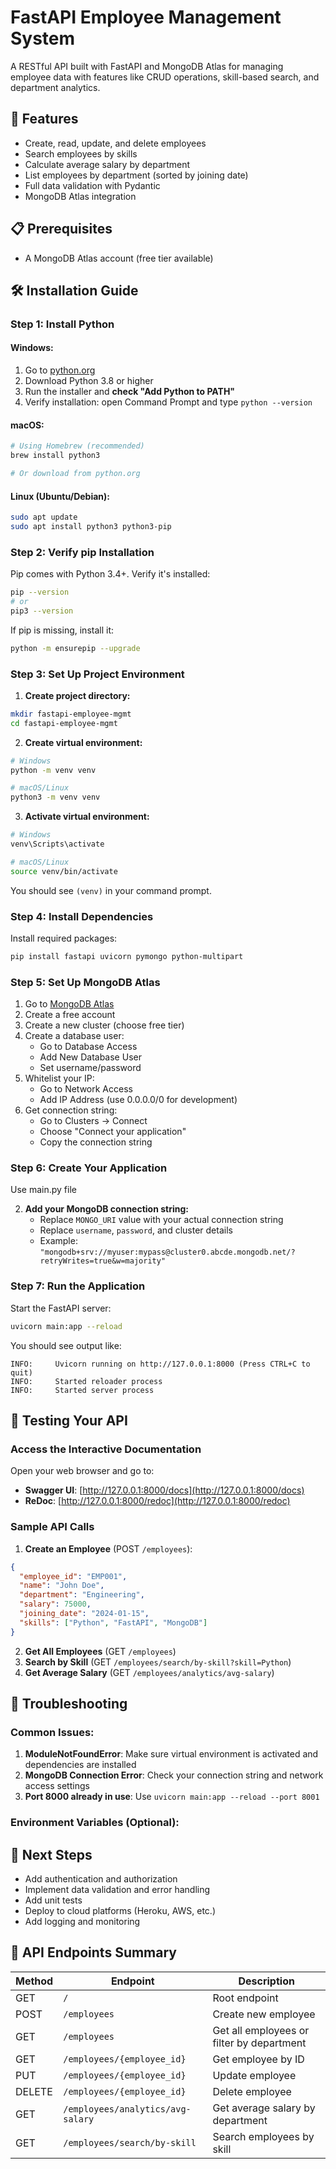 # FastAPI Employee Management System

A RESTful API built with FastAPI and MongoDB Atlas for managing employee data with features like CRUD operations, skill-based search, and department analytics.

## 🚀 Features

- Create, read, update, and delete employees
- Search employees by skills
- Calculate average salary by department
- List employees by department (sorted by joining date)
- Full data validation with Pydantic
- MongoDB Atlas integration

## 📋 Prerequisites
- A MongoDB Atlas account (free tier available)

## 🛠️ Installation Guide

### Step 1: Install Python

#### Windows:
1. Go to [python.org](https://www.python.org/downloads/)
2. Download Python 3.8 or higher
3. Run the installer and **check "Add Python to PATH"**
4. Verify installation: open Command Prompt and type `python --version`

#### macOS:
```bash
# Using Homebrew (recommended)
brew install python3

# Or download from python.org
```

#### Linux (Ubuntu/Debian):
```bash
sudo apt update
sudo apt install python3 python3-pip
```

### Step 2: Verify pip Installation

Pip comes with Python 3.4+. Verify it's installed:
```bash
pip --version
# or
pip3 --version
```

If pip is missing, install it:
```bash
python -m ensurepip --upgrade
```

### Step 3: Set Up Project Environment

1. **Create project directory:**
```bash
mkdir fastapi-employee-mgmt
cd fastapi-employee-mgmt
```

2. **Create virtual environment:**
```bash
# Windows
python -m venv venv

# macOS/Linux
python3 -m venv venv
```

3. **Activate virtual environment:**
```bash
# Windows
venv\Scripts\activate

# macOS/Linux
source venv/bin/activate
```

You should see `(venv)` in your command prompt.

### Step 4: Install Dependencies

Install required packages:
```bash
pip install fastapi uvicorn pymongo python-multipart
```

### Step 5: Set Up MongoDB Atlas

1. Go to [MongoDB Atlas](https://cloud.mongodb.com/)
2. Create a free account
3. Create a new cluster (choose free tier)
4. Create a database user:
   - Go to Database Access
   - Add New Database User
   - Set username/password
5. Whitelist your IP:
   - Go to Network Access
   - Add IP Address (use 0.0.0.0/0 for development)
6. Get connection string:
   - Go to Clusters → Connect
   - Choose "Connect your application"
   - Copy the connection string

### Step 6: Create Your Application

 Use main.py file 

2. **Add your MongoDB connection string:**
   - Replace `MONGO_URI` value with your actual connection string
   - Replace `username`, `password`, and cluster details
   - Example: `"mongodb+srv://myuser:mypass@cluster0.abcde.mongodb.net/?retryWrites=true&w=majority"`

### Step 7: Run the Application

Start the FastAPI server:
```bash
uvicorn main:app --reload
```

You should see output like:
```
INFO:     Uvicorn running on http://127.0.0.1:8000 (Press CTRL+C to quit)
INFO:     Started reloader process
INFO:     Started server process
```

## 🧪 Testing Your API

### Access the Interactive Documentation

Open your web browser and go to:
- **Swagger UI**: [http://127.0.0.1:8000/docs](http://127.0.0.1:8000/docs)
- **ReDoc**: [http://127.0.0.1:8000/redoc](http://127.0.0.1:8000/redoc)

### Sample API Calls

1. **Create an Employee** (POST `/employees`):
```json
{
  "employee_id": "EMP001",
  "name": "John Doe",
  "department": "Engineering",
  "salary": 75000,
  "joining_date": "2024-01-15",
  "skills": ["Python", "FastAPI", "MongoDB"]
}
```

2. **Get All Employees** (GET `/employees`)
3. **Search by Skill** (GET `/employees/search/by-skill?skill=Python`)
4. **Get Average Salary** (GET `/employees/analytics/avg-salary`)


## 🔧 Troubleshooting

### Common Issues:

1. **ModuleNotFoundError**: Make sure virtual environment is activated and dependencies are installed
2. **MongoDB Connection Error**: Check your connection string and network access settings
3. **Port 8000 already in use**: Use `uvicorn main:app --reload --port 8001`

### Environment Variables (Optional):



## 🚀 Next Steps

- Add authentication and authorization
- Implement data validation and error handling
- Add unit tests
- Deploy to cloud platforms (Heroku, AWS, etc.)
- Add logging and monitoring

## 📝 API Endpoints Summary

| Method | Endpoint | Description |
|--------|----------|-------------|
| GET | `/` | Root endpoint |
| POST | `/employees` | Create new employee |
| GET | `/employees` | Get all employees or filter by department |
| GET | `/employees/{employee_id}` | Get employee by ID |
| PUT | `/employees/{employee_id}` | Update employee |
| DELETE | `/employees/{employee_id}` | Delete employee |
| GET | `/employees/analytics/avg-salary` | Get average salary by department |
| GET | `/employees/search/by-skill` | Search employees by skill |

